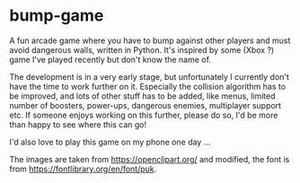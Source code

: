 # bump-game
A fun arcade game where you have to bump against other players and must avoid dangerous walls, written in Python.
It's inspired by some (Xbox ?) game I've played recently but don't know the name of.

The development is in a very early stage, but unfortunately I currently don't have the time to work further on it.
Especially the collision algorithm has to be improved, and lots of other stuff has to be added, like menus, limited number of boosters, power-ups, dangerous enemies, multiplayer support etc.
If someone enjoys working on this further, please do so, I'd be more than happy to see where this can go!

I'd also love to play this game on my phone one day …

The images are taken from https://openclipart.org/ and modified, the font is from https://fontlibrary.org/en/font/puk.
